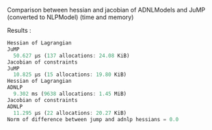 Comparison between hessian and jacobian of ADNLModels and JuMP (converted to NLPModel) (time and memory)

Results : 
```rust
Hessian of Lagrangian
JuMP
  50.627 μs (137 allocations: 24.08 KiB)
Jacobian of constraints
JuMP
  10.825 μs (15 allocations: 19.80 KiB)
Hessian of Lagrangian
ADNLP
  9.302 ms (9638 allocations: 1.45 MiB)
Jacobian of constraints
ADNLP
  11.295 μs (22 allocations: 20.27 KiB)
Norm of difference between jump and adnlp hessians = 0.0
```
